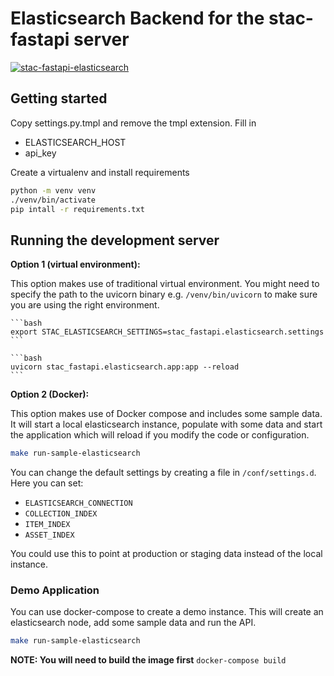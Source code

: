 # Elasticsearch Backend for the stac-fastapi server

[![stac-fastapi-elasticsearch](https://github.com/cedadev/stac-fastapi-elasticsearch/actions/workflows/test.yml/badge.svg)](https://github.com/cedadev/stac-fastapi-elasticsearch/actions/workflows/test.yml)

## Getting started

Copy settings.py.tmpl and remove the tmpl extension. 
Fill in 
- ELASTICSEARCH_HOST
- api_key

Create a virtualenv and install requirements
```bash
python -m venv venv
./venv/bin/activate
pip intall -r requirements.txt
```

## Running the development server

**Option 1 (virtual environment):**

This option makes use of traditional virtual environment. You might need to specify the path
to the uvicorn binary e.g. `/venv/bin/uvicorn` to make sure you are using the right environment.

    ```bash
    export STAC_ELASTICSEARCH_SETTINGS=stac_fastapi.elasticsearch.settings
    ```
    
    ```bash
    uvicorn stac_fastapi.elasticsearch.app:app --reload
    ```
**Option 2 (Docker):**

This option makes use of Docker compose and includes some sample data. It will start a local elasticsearch instance, 
populate with some data and start the application which will reload if you modify the code or configuration.
   ```bash
   make run-sample-elasticsearch
   ```

You can change the default settings by creating a file in `/conf/settings.d`.
Here you can set:
   - `ELASTICSEARCH_CONNECTION`
   - `COLLECTION_INDEX`
   - `ITEM_INDEX`
   - `ASSET_INDEX`

You could use this to point at production or staging data instead of the local instance.

### Demo Application

You can use docker-compose to create a demo instance. This will create an elasticsearch node, add some sample data and run the API.

```bash
make run-sample-elasticsearch
```

**NOTE: You will need to build the image first** `docker-compose build`
